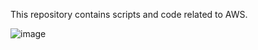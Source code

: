 This repository contains scripts and code related to AWS.

![image](https://github.com/user-attachments/assets/8e42612d-bf20-444b-b929-6186e0261b0c)


